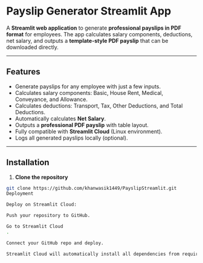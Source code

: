 # Payslip Generator Streamlit App

A **Streamlit web application** to generate **professional payslips in PDF format** for employees. The app calculates salary components, deductions, net salary, and outputs a **template-style PDF payslip** that can be downloaded directly.  

---

## Features

- Generate payslips for any employee with just a few inputs.  
- Calculates salary components: Basic, House Rent, Medical, Conveyance, and Allowance.  
- Calculates deductions: Transport, Tax, Other Deductions, and Total Deductions.  
- Automatically calculates **Net Salary**.  
- Outputs a **professional PDF payslip** with table layout.  
- Fully compatible with **Streamlit Cloud** (Linux environment).  
- Logs all generated payslips locally (optional).  

---

## Installation

1. **Clone the repository**

```bash
git clone https://github.com/khanwasik1449/PayslipStreamlit.git
Deployment

Deploy on Streamlit Cloud:

Push your repository to GitHub.

Go to Streamlit Cloud
.

Connect your GitHub repo and deploy.

Streamlit Cloud will automatically install all dependencies from requirements.txt.